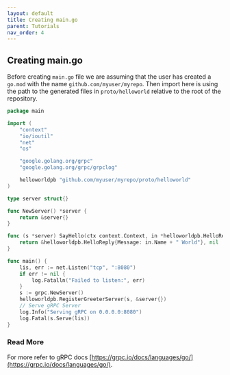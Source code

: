 ```yaml
---
layout: default
title: Creating main.go
parent: Tutorials
nav_order: 4
---
```


## Creating main.go

Before creating `main.go` file we are assuming that the user has created a `go.mod` with the name `github.com/myuser/myrepo`. Then import here is using the path to the generated files in `proto/helloworld` relative to the root of the repository.

```go
package main

import (
	"context"
	"io/ioutil"
	"net"
	"os"

	"google.golang.org/grpc"
	"google.golang.org/grpc/grpclog"

	helloworldpb "github.com/myuser/myrepo/proto/helloworld"
)

type server struct{}

func NewServer() *server {
	return &server{}
}

func (s *server) SayHello(ctx context.Context, in *helloworldpb.HelloRequest) (*helloworldpb.HelloReply, error) {
	return &helloworldpb.HelloReply{Message: in.Name + " World"}, nil
}

func main() {
	lis, err := net.Listen("tcp", ":8080")
	if err != nil {
		log.Fatalln("Failed to listen:", err)
	}
	s := grpc.NewServer()
	helloworldpb.RegisterGreeterServer(s, &server{})
	// Serve gRPC Server
	log.Info("Serving gRPC on 0.0.0.0:8080")
	log.Fatal(s.Serve(lis))
}

```

### Read More

For more refer to gRPC docs [https://grpc.io/docs/languages/go/](https://grpc.io/docs/languages/go/).
